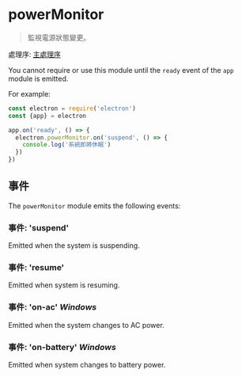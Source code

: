 # powerMonitor

> 監視電源狀態變更。

處理序: [主處理序](../glossary.md#main-process)

You cannot require or use this module until the `ready` event of the `app` module is emitted.

For example:

```javascript
const electron = require('electron')
const {app} = electron

app.on('ready', () => {
  electron.powerMonitor.on('suspend', () => {
    console.log('系統即將休眠')
  })
})
```

## 事件

The `powerMonitor` module emits the following events:

### 事件: 'suspend'

Emitted when the system is suspending.

### 事件: 'resume'

Emitted when system is resuming.

### 事件: 'on-ac' *Windows*

Emitted when the system changes to AC power.

### 事件: 'on-battery' *Windows*

Emitted when system changes to battery power.